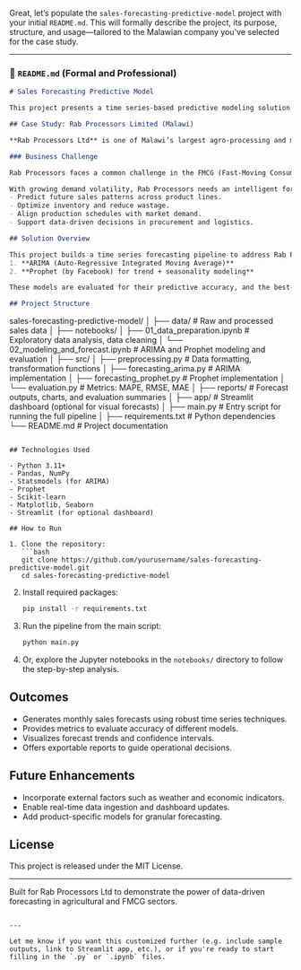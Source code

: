 Great, let’s populate the `sales-forecasting-predictive-model` project with your initial `README.md`. This will formally describe the project, its purpose, structure, and usage—tailored to the Malawian company you've selected for the case study.

---

### 📄 `README.md` (Formal and Professional)

```markdown
# Sales Forecasting Predictive Model

This project presents a time series-based predictive modeling solution designed to forecast future sales trends using historical data. The model incorporates ARIMA and Prophet techniques to generate reliable forecasts that help guide strategic planning and inventory management.

## Case Study: Rab Processors Limited (Malawi)

**Rab Processors Ltd** is one of Malawi’s largest agro-processing and manufacturing companies, producing maize flour, edible oils, packaged rice, beans, and other essential commodities. The company distributes its products nationwide through wholesalers, supermarkets, and retail outlets.

### Business Challenge

Rab Processors faces a common challenge in the FMCG (Fast-Moving Consumer Goods) sector: aligning production and distribution with unpredictable consumer demand. Periods of underproduction or overproduction lead to either stockouts or waste, both of which impact profitability.

With growing demand volatility, Rab Processors needs an intelligent forecasting tool to:
- Predict future sales patterns across product lines.
- Optimize inventory and reduce wastage.
- Align production schedules with market demand.
- Support data-driven decisions in procurement and logistics.

## Solution Overview

This project builds a time series forecasting pipeline to address Rab Processors’ demand prediction challenge. Two approaches are used:
1. **ARIMA (Auto-Regressive Integrated Moving Average)**
2. **Prophet (by Facebook) for trend + seasonality modeling**

These models are evaluated for their predictive accuracy, and the best-performing one is recommended for production.

## Project Structure

```

sales-forecasting-predictive-model/
│
├── data/                          # Raw and processed sales data
│
├── notebooks/
│   ├── 01\_data\_preparation.ipynb             # Exploratory data analysis, data cleaning
│   └── 02\_modeling\_and\_forecast.ipynb        # ARIMA and Prophet modeling and evaluation
│
├── src/
│   ├── preprocessing.py                      # Data formatting, transformation functions
│   ├── forecasting\_arima.py                  # ARIMA implementation
│   ├── forecasting\_prophet.py                # Prophet implementation
│   └── evaluation.py                         # Metrics: MAPE, RMSE, MAE
│
├── reports/                       # Forecast outputs, charts, and evaluation summaries
│
├── app/                           # Streamlit dashboard (optional for visual forecasts)
│
├── main.py                        # Entry script for running the full pipeline
│
├── requirements.txt               # Python dependencies
└── README.md                      # Project documentation

````

## Technologies Used

- Python 3.11+
- Pandas, NumPy
- Statsmodels (for ARIMA)
- Prophet
- Scikit-learn
- Matplotlib, Seaborn
- Streamlit (for optional dashboard)

## How to Run

1. Clone the repository:
   ```bash
   git clone https://github.com/yourusername/sales-forecasting-predictive-model.git
   cd sales-forecasting-predictive-model
````

2. Install required packages:

   ```bash
   pip install -r requirements.txt
   ```

3. Run the pipeline from the main script:

   ```bash
   python main.py
   ```

4. Or, explore the Jupyter notebooks in the `notebooks/` directory to follow the step-by-step analysis.

## Outcomes

* Generates monthly sales forecasts using robust time series techniques.
* Provides metrics to evaluate accuracy of different models.
* Visualizes forecast trends and confidence intervals.
* Offers exportable reports to guide operational decisions.

## Future Enhancements

* Incorporate external factors such as weather and economic indicators.
* Enable real-time data ingestion and dashboard updates.
* Add product-specific models for granular forecasting.

## License

This project is released under the MIT License.

---

Built for Rab Processors Ltd to demonstrate the power of data-driven forecasting in agricultural and FMCG sectors.

```

---

Let me know if you want this customized further (e.g. include sample outputs, link to Streamlit app, etc.), or if you're ready to start filling in the `.py` or `.ipynb` files.
```
